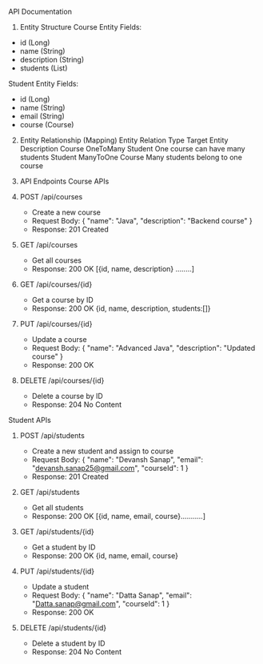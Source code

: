 API Documentation

1. Entity Structure
Course Entity
Fields:
- id (Long)
- name (String)
- description (String)
- students (List<Student>)

Student Entity
Fields:
- id (Long)
- name (String)
- email (String)
- course (Course)

2. Entity Relationship (Mapping)
  Entity	    Relation Type	      Target      Entity	Description
  Course	    OneToMany	          Student	    One course can have many students
  Student	    ManyToOne	          Course	    Many students belong to one course

4. API Endpoints
Course APIs
1. POST /api/courses
   - Create a new course
   - Request Body: { "name": "Java", "description": "Backend course" }
   - Response: 201 Created

2. GET /api/courses
   - Get all courses
   - Response: 200 OK [{id, name, description} ........]

3. GET /api/courses/{id}
   - Get a course by ID
   - Response: 200 OK {id, name, description, students:[]}

4. PUT /api/courses/{id}
   - Update a course
   - Request Body: { "name": "Advanced Java", "description": "Updated course" }
   - Response: 200 OK

5. DELETE /api/courses/{id}
   - Delete a course by ID
   - Response: 204 No Content

Student APIs
1. POST /api/students
   - Create a new student and assign to course
   - Request Body: { "name": "Devansh Sanap", "email": "devansh.sanap25@gmail.com", "courseId": 1 }
   - Response: 201 Created

2. GET /api/students
   - Get all students
   - Response: 200 OK [{id, name, email, course}...........]

3. GET /api/students/{id}
   - Get a student by ID
   - Response: 200 OK {id, name, email, course}

4. PUT /api/students/{id}
   - Update a student
   - Request Body: { "name": "Datta Sanap", "email": "Datta.sanap@gmail.com", "courseId": 1 }
   - Response: 200 OK

5. DELETE /api/students/{id}
   - Delete a student by ID
   - Response: 204 No Content





